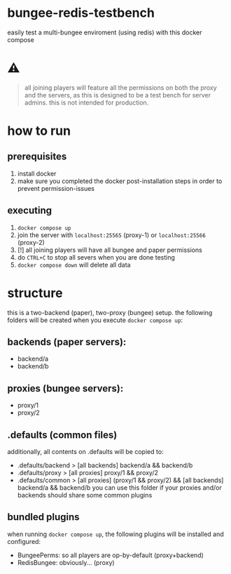 # bungee-redis-testbench
easily test a multi-bungee enviroment (using redis) with this docker compose

# ⚠️
> all joining players will feature all the permissions on both the proxy and the servers, as this is designed to be a test bench for server admins. this is not intended for production.

# how to run
## prerequisites
1. install docker
2. make sure you completed the docker post-installation steps in order to prevent permission-issues

## executing
1. ``docker compose up``
2. join the server with ``localhost:25565`` (proxy-1) or ``localhost:25566`` (proxy-2)
3. [!] all joining players will have all bungee and paper permissions
4. do ``CTRL+C`` to stop all severs when you are done testing
5. ``docker compose down`` will delete all data

# structure
this is a two-backend (paper), two-proxy (bungee) setup. the following folders will be created when you execute ``docker compose up``:
## backends (paper servers):
- backend/a
- backend/b
## proxies (bungee servers):
- proxy/1
- proxy/2
## .defaults (common files)
additionally, all contents on .defaults will be copied to:
- .defaults/backend > [all backends] backend/a && backend/b
- .defaults/proxy > [all proxies] proxy/1 && proxy/2
- .defaults/common > [all proxies] (proxy/1 && proxy/2) && [all backends] backend/a && backend/b
you can use this folder if your proxies and/or backends should share some common plugins
## bundled plugins
when running ``docker compose up``, the following plugins will be installed and configured:
- BungeePerms: so all players are op-by-default (proxy+backend)
- RedisBungee: obviously... (proxy)